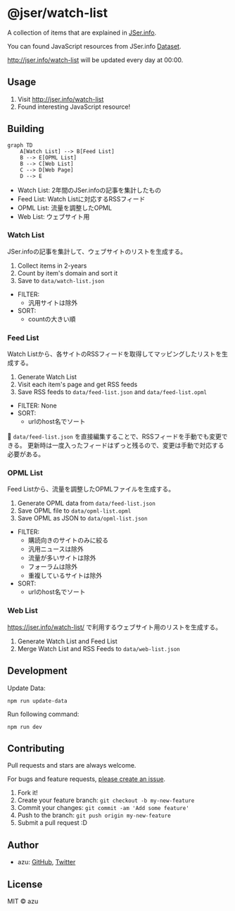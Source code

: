 # @jser/watch-list

A collection of items that are explained in [JSer.info][].

You can found JavaScript resources from JSer.info [Dataset](https://github.com/jser/dataset).

<http://jser.info/watch-list> will be updated every day at 00:00.

## Usage

1. Visit <http://jser.info/watch-list>
2. Found interesting JavaScript resource!

## Building

```mermaid
graph TD
    A[Watch List] --> B[Feed List]
    B --> E[OPML List]
    B --> C[Web List]
    C --> D[Web Page]
    D --> E
```

- Watch List: 2年間のJSer.infoの記事を集計したもの
- Feed List: Watch Listに対応するRSSフィード
- OPML List: 流量を調整したOPML
- Web List: ウェブサイト用

### Watch List

JSer.infoの記事を集計して、ウェブサイトのリストを生成する。

1. Collect items in 2-years
2. Count by item's domain and sort it
3. Save to `data/watch-list.json`
- FILTER: 
  - 汎用サイトは除外
- SORT:
  - countの大きい順

### Feed List

Watch Listから、各サイトのRSSフィードを取得してマッピングしたリストを生成する。

1. Generate Watch List
2. Visit each item's page and get RSS feeds
3. Save RSS feeds to `data/feed-list.json` and `data/feed-list.opml`
- FILTER: None
- SORT:
  - urlのhost名でソート

📝 `data/feed-list.json` を直接編集することで、RSSフィードを手動でも変更できる。
更新時は一度入ったフィードはずっと残るので、変更は手動で対応する必要がある。

### OPML List

Feed Listから、流量を調整したOPMLファイルを生成する。

1. Generate OPML data from `data/feed-list.json`
2. Save OPML file to `data/opml-list.opml`
3. Save OPML as JSON to `data/opml-list.json`
- FILTER: 
  - 購読向きのサイトのみに絞る 
  - 汎用ニュースは除外
  - 流量が多いサイトは除外
  - フォーラムは除外
  - 重複しているサイトは除外
- SORT:
  - urlのhost名でソート

### Web List

<https://jser.info/watch-list/> で利用するウェブサイト用のリストを生成する。

1. Generate Watch List and Feed List
2. Merge Watch List and RSS Feeds to `data/web-list.json`

## Development

Update Data:

```
npm run update-data
```

Run following command:

```
npm run dev
```

## Contributing

Pull requests and stars are always welcome.

For bugs and feature requests, [please create an issue](https://github.com/jser/watch-list/issues).

1. Fork it!
2. Create your feature branch: `git checkout -b my-new-feature`
3. Commit your changes: `git commit -am 'Add some feature'`
4. Push to the branch: `git push origin my-new-feature`
5. Submit a pull request :D

## Author

- azu: [GitHub](https://github.com/azu), [Twitter](https://twitter.com/azu_re)

## License

MIT © azu

[JSer.info]: https://jser.info
